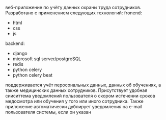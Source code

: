 веб-приложение по учёту данных охраны труда сотрудников. Разработано с применением следующих технологий:
fronend:
- html
- css
- js

backend:
- django
- microsoft sql server/postgreSQL
- redis
- python celery
- python celery beat

поддерживается учёт перосональных данных, данных об обучениях, а также медицинских данных сотрудников. Присутствует удобная сииситтема уведомлений пользователя о скором истечении сроков медосмотра или обучения у того или иного сотрудника. Также приложение автоматически дублирует уведомления на e-mail пользователя системы, если он указан
